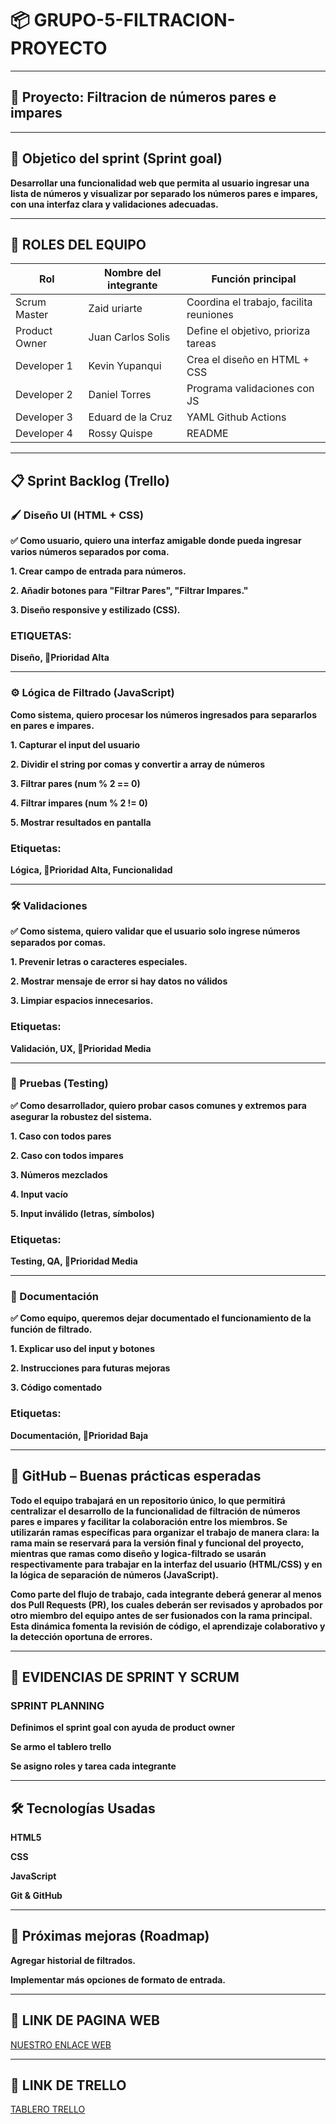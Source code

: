 # 📦 GRUPO-5-FILTRACION-PROYECTO
---
## 🧪 Proyecto: Filtracion de números pares e impares 
---
## 🎯 Objetico del sprint (Sprint goal)

**Desarrollar una funcionalidad web que permita al usuario ingresar una lista de números y visualizar por separado los números pares e impares, con una interfaz clara y validaciones adecuadas.** 

---

## 👥 ROLES DEL EQUIPO



|  Rol           | Nombre del integrante  | Función principal                                |
|---------------|------------------------|--------------------------------------------------|
| Scrum Master  | Zaid uriarte           | Coordina el trabajo, facilita reuniones          |
| Product Owner | Juan Carlos Solis           | Define el objetivo, prioriza tareas              |
| Developer 1   | Kevin Yupanqui      | Crea el diseño en HTML + CSS                     |
| Developer 2   | Daniel Torres          | Programa validaciones con JS                     |
| Developer 3   | Eduard de la Cruz       |   YAML Github Actions   
| Developer 4  | Rossy Quispe         | README                     | 


---
## 📋 Sprint Backlog (Trello)

### 🖌️ Diseño UI (HTML + CSS)

**✅ Como usuario, quiero una interfaz amigable donde pueda ingresar varios números separados por coma.**

**1. Crear campo de entrada para números.**

**2. Añadir botones para "Filtrar Pares", "Filtrar Impares."**

**3. Diseño responsive y estilizado (CSS).**

### ETIQUETAS: 

**Diseño, 🔺Prioridad Alta**

---
### ⚙️ Lógica de Filtrado (JavaScript)

**Como sistema, quiero procesar los números ingresados para separarlos en pares e impares.**

**1. Capturar el input del usuario**

**2. Dividir el string por comas y convertir a array de números**

**3. Filtrar pares (num % 2 == 0)**

**4. Filtrar impares (num % 2 != 0)**

**5. Mostrar resultados en pantalla**

### Etiquetas: 
**Lógica, 🔺Prioridad Alta, Funcionalidad**

---

###  🛠️ Validaciones

**✅ Como sistema, quiero validar que el usuario solo ingrese números separados por comas.**

**1. Prevenir letras o caracteres especiales.**

**2. Mostrar mensaje de error si hay datos no válidos**

**3. Limpiar espacios innecesarios.**

### Etiquetas: 
**Validación, UX, 🔶Prioridad Media**

---

### 🧪 Pruebas (Testing)

**✅ Como desarrollador, quiero probar casos comunes y extremos para asegurar la robustez del sistema.**

**1. Caso con todos pares**

**2. Caso con todos impares**

**3. Números mezclados**

**4. Input vacío**

**5. Input inválido (letras, símbolos)**

### Etiquetas: 
**Testing, QA, 🔶Prioridad Media**

---

### 📝 Documentación

**✅ Como equipo, queremos dejar documentado el funcionamiento de la función de filtrado.**

**1. Explicar uso del input y botones**

**2. Instrucciones para futuras mejoras**

**3. Código comentado**

### Etiquetas: 
**Documentación, 🔹Prioridad Baja**

---

## 🔀 GitHub – Buenas prácticas esperadas

**Todo el equipo trabajará en un repositorio único, lo que permitirá centralizar el desarrollo de la funcionalidad de filtración de números pares e impares y facilitar la colaboración entre los miembros. Se utilizarán ramas específicas para organizar el trabajo de manera clara: la rama main se reservará para la versión final y funcional del proyecto, mientras que ramas como diseño y logica-filtrado se usarán respectivamente para trabajar en la interfaz del usuario (HTML/CSS) y en la lógica de separación de números (JavaScript).**

**Como parte del flujo de trabajo, cada integrante deberá generar al menos dos Pull Requests (PR), los cuales deberán ser revisados y aprobados por otro miembro del equipo antes de ser fusionados con la rama principal. Esta dinámica fomenta la revisión de código, el aprendizaje colaborativo y la detección oportuna de errores.**

---

## 📌 EVIDENCIAS DE SPRINT Y  SCRUM

### SPRINT PLANNING
**Definimos el sprint goal con ayuda de product owner**

**Se armo el tablero trello**

**Se asigno roles y tarea cada integrante**

--- 

## 🛠 Tecnologías Usadas

**HTML5**

**CSS**

**JavaScript**

**Git & GitHub**

---
## 📌 Próximas mejoras (Roadmap)

**Agregar historial de filtrados.**

**Implementar más opciones de formato de entrada.**

---

## 🔔 LINK DE PAGINA WEB

[NUESTRO ENLACE WEB](https://jesseau.github.io/GRUPO-5-FILTRACION-PROYECTO)

---

## 🔑 LINK DE TRELLO

[TABLERO TRELLO](https://trello.com/invite/b/6895233e1b5bd96c77c3577f/ATTI30194b12886af349c1f780eabf9ecd66C7915182/proyecto-grupo-5)






